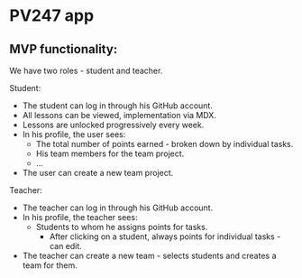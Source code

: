 # PV247 app

## MVP functionality:

We have two roles - student and teacher.

Student:

- The student can log in through his GitHub account.
- All lessons can be viewed, implementation via MDX.
- Lessons are unlocked progressively every week.
- In his profile, the user sees:
  - The total number of points earned - broken down by individual tasks.
  - His team members for the team project.
  - ...
- The user can create a new team project.

Teacher:

- The teacher can log in through his GitHub account.
- In his profile, the teacher sees:
  - Students to whom he assigns points for tasks.
    - After clicking on a student, always points for individual tasks - can edit.
- The teacher can create a new team - selects students and creates a team for them.
